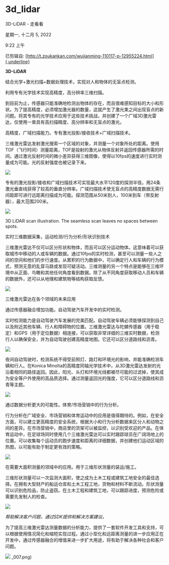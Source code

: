 # 3d_lidar

3D-LiDAR - 走看看

星期一, 十二月 5, 2022

9:22 上午

 

已剪辑自: [http://t.zoukankan.com/wujianming-110117-p-12955224.html]{.underline}

**3D-LiDAR**

结合光学+激光扫描+数据处理技术，实现对人和物体的无盲点检测。

利用专有光学技术实现高精度，高分辨率三维扫描。

到目前为止，传感器只能准确地检测出物体的存在，而且很难感知目标的大小和形状。为了提高精度，必须增加激光器的数量，这就产生了激光束之间出现盲点的新问题。将其专有的光学技术应用于这些技术挑战，并创建了一个广域3D激光雷达，仅使用一束具有高扫描精度、高分辨率和无盲点的激光。

高精度，广域扫描能力。专有激光投影/接收技术+广域扫描技术。

三维激光雷达发射激光搜索一个区域的对象，并测量一个对象所处的距离。使用TOF（飞行时间）测量距离，TOF是投射的激光从物体反射并返回传感器所需的时间。通过激光反射时间的微小差异获得三维图像，使得以10fps的速度进行实时测量成为可能。光的反射强度也被记录下来。

![](../../../assets/007_3D-LiDAR_-_走看看_000.png) 

 专有的激光投影/接收和广域扫描技术可实现最大水平120度的探测半径。用24条激光垂直线获得了较高的垂直分辨率。广域扫描技术使无盲点的高精度数据无需行间距即可进行远距离扫描成为可能。探测范围从50米到人，100米到车（带反射器），最大范围200米。

![](../../../assets/007_3D-LiDAR_-_走看看_001.png) 

 3D LiDAR scan illustration. The seamless scan leaves no spaces between spots.

实时三维数据采集，运动检测/行为分析/形状识别技术

三维激光雷达不仅可以区分形状和物体，而且可以区分运动物体。这意味着可以获取城市中移动的人或车辆的数据。通过10fps的实时检测，甚至可以测量一些人之间的空间和他们的步行速度。从累积的行为数据中，可以确定行人和车辆的行为模式，预测无意的乱穿马路或发现可疑活动。三维测量的另一个特点是能够在三维环境中从正面、鸟瞰和其他任何角度看到数据。除了从不同角度获取移动人员和车辆的数据外，还可以从地理和建筑物等结构获取反馈。

![](../../../assets/007_3D-LiDAR_-_走看看_002.png) 

 三维激光雷达在各个领域的未来应用

通过传感器融合增加功能。自动驾驶汽车开发中的实时检测。

实时检测能力是自动驾驶汽车发展的完美匹配。自动驾驶车辆必须能够探测到自己以及附近其他车辆、行人和障碍物的位置。三维激光雷达与陀螺传感器（用于稳定）和GPS（用于定位数据）相连接，可以获取非常详细的三维实时数据，检测行人以确保安全，并为自动驾驶创建高精度地图。它还可以区分道路线和沥青。

![](../../../assets/007_3D-LiDAR_-_走看看_003.png) 

 夜间自动驾驶时，检测系统不得受前照灯、路灯和环境光的影响，并能准确检测车辆和行人。在Konica Minolta的高精度同轴光学技术中，从3D激光雷达发射的光沿着相同的路径返回。因此，阳光、头灯和环境光线都被尽可能的过滤掉，使其成为安全等户外使用的高品质选择。通过测量返回光的强度，它可以区分道路线和沥青等主题。

![](../../../assets/007_3D-LiDAR_-_走看看_004.png) 

 通过数据分析更大的可能性。体育/市场营销中的行为分析。

行为分析在广域安全、市场营销和体育运动中的应用是值得期待的。例如，在安全方面，可以建立更高精度的安全系统，根据大小和行为分析数据来区分人和动物之间的差异。在市场营销中，商店里的货架可以被监控，以识别受欢迎的产品。在体育运动中，在足球场同时使用几个三维激光雷达可以实时跟踪球员在广阔场地上的位置。可以收集每个运动员的跑步速度和距离的详细数据，并创建他们运动区域的热图，以可能有助于制定更有效的策略。

![](../../../assets/007_3D-LiDAR_-_走看看_005.png) 

 在需要大面积测量的领域中的应用。用于三维形状测量的装运/施工。

三维形状测量可以一次监测大面积，使之成为土木工程或建筑工地安全的最佳选择。在拥有大型财产的船运仓库和土木工程工地，货物和材料不断流动。形状测量可以识别危险品，防止盗窃。在土木工程和建筑工地，可以跟踪进度，预测危险或需要先发制人的检查。

![](../../../assets/007_3D-LiDAR_-_走看看_006.png) 

 *帮助解决客户问题，通过SDK提供和解决方案建议。*

为了提高三维激光雷达测量数据的分析能力，提供了一套软件开发工具和支持，可以根据使用情况简化和缩短实现过程。通过小型化和远距离测量的进一步应用正在开发中，通过传感器融合的增值来进一步扩大用途，将有助于解决各种社会和客户问题。

![](../../../assets/007_3D-LiDAR_-_走看看_007.png) 
_007.png) 
